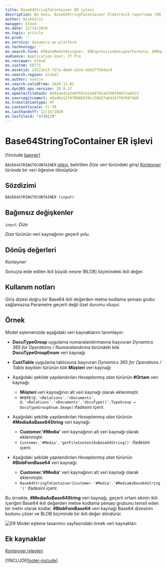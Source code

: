 ```yaml
---
title: Base64StringToContainer ER işlevi
description: Bu konu, Base64StringToContainer Elektronik raporlama (ER) işlevinin nasıl kullanıldığı hakkında bilgi sağlar.
author: NickSelin
manager: kfend
ms.date: 12/14/2020
ms.topic: article
ms.prod: ''
ms.service: dynamics-ax-platform
ms.technology: ''
ms.search.form: ERDataModelDesigner, ERExpressionDesignerFormula, ERMappedFormatDesigner, ERModelMappingDesigner
audience: Application User, IT Pro
ms.reviewer: kfend
ms.custom: 58771
ms.assetid: 24223e13-727a-4be6-a22d-4d427f504ac9
ms.search.region: Global
ms.author: nselin
ms.search.validFrom: 2020-12-01
ms.dyn365.ops.version: 10.0.17
ms.openlocfilehash: 0e92ae41a3e0f03cb14d4791ab768f096f2a0523
ms.sourcegitcommit: e8a46e127d70986539c138b27a641bff6f6874d0
ms.translationtype: HT
ms.contentlocale: tr-TR
ms.lasthandoff: 12/15/2020
ms.locfileid: "4739119"
---
```

# <a name="base64stringtocontainer-er-function"></a>Base64StringToContainer ER işlevi

[!include [banner](../includes/banner.md)]

`BASE64STRINGTOCONTAINER` [işlevi](er-formula-language.md#functions), belirtilen *Dize* veri türündeki girişi *[Konteyner](er-functions-category-container.md)* türünde bir veri öğesine dönüştürür.

## <a name="syntax"></a>Sözdizimi

```vb
BASE64STRINGTOCONTAINER (input)
```

## <a name="arguments"></a>Bağımsız değişkenler

`input`: *Dize*

*Dize* türünün veri kaynağının geçerli yolu.

## <a name="return-values"></a>Dönüş değerleri

*Konteyner*

Sonuçta elde edilen ikili büyük nesne (BLOB) biçimindeki ikili değer.

## <a name="usage-notes"></a>Kullanım notları

Giriş dizesi doğru bir Base64 ikili değerden metne kodlama şeması grubu sağlamazsa Parametre geçerli değil özel durumu oluşur.

## <a name="example"></a>Örnek

Model eşlemenizde aşağıdaki veri kaynaklarını tanımlayın:

- **DocuTypeGroup** uygulama numaralandırmasına başvuran *Dynamics 365 for Operations / Numaralandırma* türündeki kök **DocuTypeGroupEnum** veri kaynağı
- **CustTable** uygulama tablosuna başvuran *Dynamics 365 for Operations / Tablo kayıtları* türünün kök **Müşteri** veri kaynağı
- Aşağıdaki şekilde yapılandırılan *Hesaplanmış alan* türünün **\#Ortam** veri kaynağı:

    - **Müşteri** veri kaynağının alt veri kaynağı olarak eklenmiştir.
    - `WHERE(@.'<Relations'.'<Documents', @.'<Relations'.'<Documents'.'docuType()'.TypeGroup = DocuTypeGroupEnum.Image)` ifadesini içerir.

- Aşağıdaki şekilde yapılandırılan *Hesaplanmış alan* türünün **\#MediaAsBase64String** veri kaynağı:

    - **Customer.'\#Media'** veri kaynağının alt veri kaynağı olarak eklenmiştir.
    - `Customer.'#Media'.'getFileContentAsBase64String()'` ifadesini içerir.

- Aşağıdaki şekilde yapılandırılan *Hesaplanmış alan* türünün **\#BlobFomBase64** veri kaynağı:

    - **Customer.'\#Media'** veri kaynağının alt veri kaynağı olarak eklenmiştir.
    - `Base64StringToContainer(Customer.'#Media'.'#MediaAsBase64String')'` ifadesini içerir.

Bu örnekte, **\#MediaAsBase64String** veri kaynağı, geçerli ortam ekinin ikili içeriğini Base64 ikili değerden metne kodlama şeması grubunu temsil eden bir metin olarak kodlar. **\#BlobFomBase64** veri kaynağı Base64 dizesinin kodunu çözer ve BLOB biçiminde bir ikili değer döndürür.

![ER Model eşleme tasarımcı sayfasındaki örnek veri kaynakları](./media/er-functions-container-base64stringtocontainer-1.png)

## <a name="additional-resources"></a>Ek kaynaklar

[Konteyner işlevleri](er-functions-category-container.md)


[!INCLUDE[footer-include](../../../includes/footer-banner.md)]